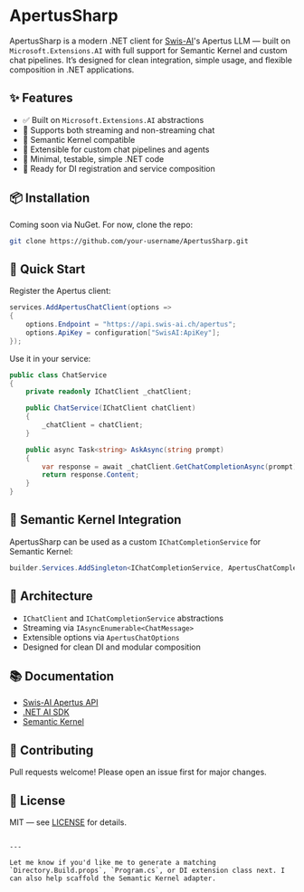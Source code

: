 # ApertusSharp

ApertusSharp is a modern .NET client for [Swis-AI](https://swis-ai.ch)'s Apertus LLM — built on `Microsoft.Extensions.AI` with full support for Semantic Kernel and custom chat pipelines. It’s designed for clean integration, simple usage, and flexible composition in .NET applications.

## ✨ Features

- ✅ Built on `Microsoft.Extensions.AI` abstractions
- 🔄 Supports both streaming and non-streaming chat
- 🧠 Semantic Kernel compatible
- 🧩 Extensible for custom chat pipelines and agents
- 🧪 Minimal, testable, simple .NET code
- 🧰 Ready for DI registration and service composition

## 📦 Installation

Coming soon via NuGet. For now, clone the repo:

```bash
git clone https://github.com/your-username/ApertusSharp.git
```

## 🚀 Quick Start

Register the Apertus client:

```csharp
services.AddApertusChatClient(options =>
{
    options.Endpoint = "https://api.swis-ai.ch/apertus";
    options.ApiKey = configuration["SwisAI:ApiKey"];
});
```

Use it in your service:

```csharp
public class ChatService
{
    private readonly IChatClient _chatClient;

    public ChatService(IChatClient chatClient)
    {
        _chatClient = chatClient;
    }

    public async Task<string> AskAsync(string prompt)
    {
        var response = await _chatClient.GetChatCompletionAsync(prompt);
        return response.Content;
    }
}
```

## 🔌 Semantic Kernel Integration

ApertusSharp can be used as a custom `IChatCompletionService` for Semantic Kernel:

```csharp
builder.Services.AddSingleton<IChatCompletionService, ApertusChatCompletionService>();
```

## 🧱 Architecture

- `IChatClient` and `IChatCompletionService` abstractions
- Streaming via `IAsyncEnumerable<ChatMessage>`
- Extensible options via `ApertusChatOptions`
- Designed for clean DI and modular composition

## 📚 Documentation

- [Swis-AI Apertus API](https://swis-ai.ch/docs)
- [.NET AI SDK](https://learn.microsoft.com/en-us/dotnet/api/microsoft.extensions.ai)
- [Semantic Kernel](https://aka.ms/semantic-kernel)

## 🤝 Contributing

Pull requests welcome! Please open an issue first for major changes.

## 📄 License

MIT — see [LICENSE](LICENSE) for details.
```

---

Let me know if you'd like me to generate a matching `Directory.Build.props`, `Program.cs`, or DI extension class next. I can also help scaffold the Semantic Kernel adapter.
